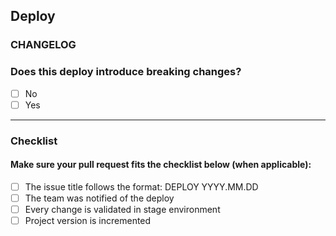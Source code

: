 ## Deploy

### CHANGELOG

### Does this deploy introduce breaking changes?
- [ ] No
- [ ] Yes

<!-- If so, please describe them here: -->

<hr />

### Checklist

#### Make sure your pull request fits the checklist below (when applicable):

- [ ] The issue title follows the format: DEPLOY YYYY.MM.DD
- [ ] The team was notified of the deploy
- [ ] Every change is validated in stage environment 
- [ ] Project version is incremented
